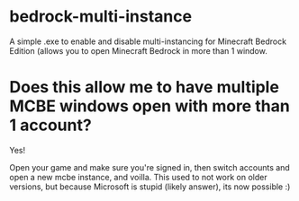 # bedrock-multi-instance
A simple .exe to enable and disable multi-instancing for Minecraft Bedrock Edition (allows you to open Minecraft Bedrock in more than 1 window.

# Does this allow me to have multiple MCBE windows open with more than 1 account?
Yes!

Open your game and make sure you're signed in, then switch accounts and open a new mcbe instance, and voilla. This used to not work on older versions, but because Microsoft is stupid (likely answer), its now possible :)
